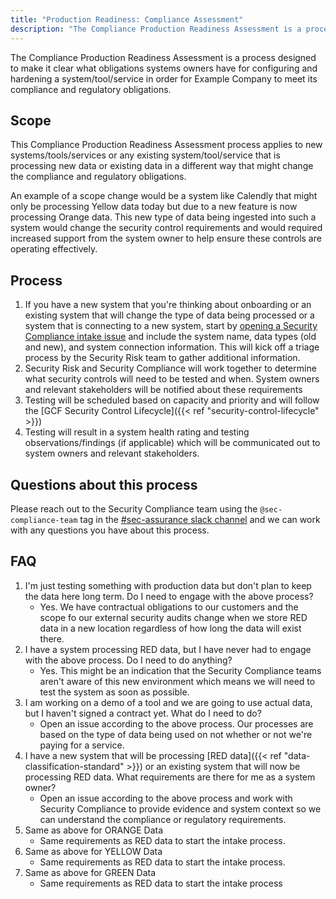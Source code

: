 ```yaml
---
title: "Production Readiness: Compliance Assessment"
description: "The Compliance Production Readiness Assessment is a process designed to make it clear what obligations systems owners have for configuring and hardening a system/tool/service in order for Example Company to meet its compliance and regulatory obligations."
---
```


The Compliance Production Readiness Assessment is a process designed to make it clear what obligations systems owners have for configuring and hardening a system/tool/service in order for Example Company to meet its compliance and regulatory obligations.

## Scope

This Compliance Production Readiness Assessment process applies to new systems/tools/services or any existing system/tool/service that is processing new data or existing data in a different way that might change the compliance and regulatory obligations.

An example of a scope change would be a system like Calendly that might only be processing Yellow data today but due to a new feature is now processing Orange data. This new type of data being ingested into such a system would change the security control requirements and would required increased support from the system owner to help ensure these controls are operating effectively.

## Process

1. If you have a new system that you're thinking about onboarding or an existing system that will change the type of data being processed or a system that is connecting to a new system, start by [opening a Security Compliance intake issue](https://example_company.com/example_company-com/gl-security/security-assurance/security-compliance-commercial-and-dedicated/security-compliance-intake/-/issues/new?issuable_template=intakeform) and include the system name, data types (old and new), and system connection information. This will kick off a triage process by the Security Risk team to gather additional information.
1. Security Risk and Security Compliance will work together to determine what security controls will need to be tested and when. System owners and relevant stakeholders will be notified about these requirements
1. Testing will be scheduled based on capacity and priority and will follow the [GCF Security Control Lifecycle]({{< ref "security-control-lifecycle" >}})
1. Testing will result in a system health rating and testing observations/findings (if applicable) which will be communicated out to system owners and relevant stakeholders.

## Questions about this process

Please reach out to the Security Compliance team using the `@sec-compliance-team` tag in the [#sec-assurance slack channel](https://example_company.slack.com/archives/C0129P7DW75) and we can work with any questions you have about this process.

## FAQ

1. I'm just testing something with production data but don't plan to keep the data here long term. Do I need to engage with the above process?
   - Yes. We have contractual obligations to our customers and the scope fo our external security audits change when we store RED data in a new location regardless of how long the data will exist there.
1. I have a system processing RED data, but I have never had to engage with the above process. Do I need to do anything?
   - Yes. This might be an indication that the Security Compliance teams aren't aware of this new environment which means we will need to test the system as soon as possible.
1. I am working on a demo of a tool and we are going to use actual data, but I haven't signed a contract yet. What do I need to do?
   - Open an issue according to the above process. Our processes are based on the type of data being used on not whether or not we're paying for a service.
1. I have a new system that will be processing [RED data]({{< ref "data-classification-standard" >}}) or an existing system that will now be processing RED data. What requirements are there for me as a system owner?
   - Open an issue according to the above process and work with Security Compliance to provide evidence and system context so we can understand the compliance or regulatory requirements.
1. Same as above for ORANGE Data
   - Same requirements as RED data to start the intake process.
1. Same as above for YELLOW Data
   - Same requirements as RED data to start the intake process.
1. Same as above for GREEN Data
   - Same requirements as RED data to start the intake process
